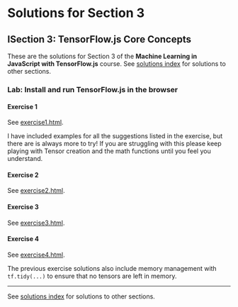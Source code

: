 # Solutions for Section 3
## ISection 3: TensorFlow.js Core Concepts

These are the solutions for Section 3 of the **Machine Learning in JavaScript with TensorFlow.js** course. See [solutions index](../../README.md) for solutions to other sections.

### Lab: Install and run TensorFlow.js in the browser

#### Exercise 1

See [exercise1.html](./exercise1.html).
 
I have included examples for all the suggestions listed in the exercise, but there are is always more to try! If you are struggling with this please keep playing with Tensor creation and the math functions until you feel you understand.

#### Exercise 2

See [exercise2.html](./exercise2.html).

#### Exercise 3

See [exercise3.html](./exercise3.html).

#### Exercise 4

See [exercise4.html](./exercise4.html).

The previous exercise solutions also include memory management with <code>tf.tidy(...)</code> to ensure that no tensors are left in memory.

---

See [solutions index](../../README.md) for solutions to other sections.

